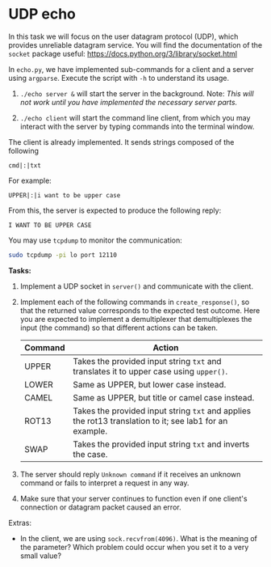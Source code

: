 # UDP echo

In this task we will focus on the user datagram protocol (UDP), which provides
unreliable datagram service. You will find the documentation of the
`socket` package useful: <https://docs.python.org/3/library/socket.html>

In `echo.py`, we have implemented sub-commands for a client and a server
using `argparse`. Execute the script with `-h` to understand its usage.

1. `./echo server &` will start the server in the background. Note: _This will
   not work until you have implemented the necessary server parts._

2. `./echo client` will start the command line client, from which you may interact with
   the server by typing commands into the terminal window.

The client is already implemented. It sends strings composed of the following

```text
cmd|:|txt
```

For example:

```text
UPPER|:|i want to be upper case
```

From this, the server is expected to produce the following reply:

```text
I WANT TO BE UPPER CASE
```

You may use `tcpdump` to monitor the communication:

```sh
sudo tcpdump -pi lo port 12110
```

**Tasks:**

1. Implement a UDP socket in `server()` and communicate with the client.

2. Implement each of the following commands in `create_response()`, so
   that the returned value corresponds to the expected test outcome. Here you
   are expected to implement a demultiplexer that demultiplexes the input (the
   command) so that different actions can be taken.

   | Command | Action                                                                                                  |
   |---------|---------------------------------------------------------------------------------------------------------|
   | UPPER   | Takes the provided input string `txt` and translates it to upper case using `upper()`.                  |
   | LOWER   | Same as UPPER, but lower case instead.                                                                  |
   | CAMEL   | Same as UPPER, but title or camel case instead.                                                         |
   | ROT13   | Takes the provided input string `txt` and applies the rot13 translation to it; see lab1 for an example. |
   | SWAP    | Takes the provided input string `txt` and inverts the case.                                             |

3. The server should reply `Unknown command` if it receives an unknown command
   or fails to interpret a request in any way.

4. Make sure that your server continues to function even if one client's
   connection or datagram packet caused an error.

Extras:

* In the client, we are using `sock.recvfrom(4096)`. What is the meaning
  of the parameter? Which problem could occur when you set it to a very small value?
